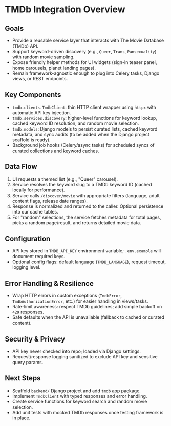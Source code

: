 # TMDb Integration Overview

## Goals
- Provide a reusable service layer that interacts with The Movie Database (TMDb) API.
- Support keyword-driven discovery (e.g., `Queer`, `Trans`, `Pansexuality`) with random movie sampling.
- Expose friendly helper methods for UI widgets (sign-in teaser panel, home carousels, planet landing pages).
- Remain framework-agnostic enough to plug into Celery tasks, Django views, or REST endpoints.

## Key Components
- `tmdb.clients.TmdbClient`: thin HTTP client wrapper using `httpx` with automatic API key injection.
- `tmdb.services.discovery`: higher-level functions for keyword lookup, cached keyword ID resolution, and random movie selection.
- `tmdb.models`: Django models to persist curated lists, cached keyword metadata, and sync audits (to be added when the Django project scaffold is ready).
- Background job hooks (Celery/async tasks) for scheduled syncs of curated collections and keyword caches.

## Data Flow
1. UI requests a themed list (e.g., "Queer" carousel).
2. Service resolves the keyword slug to a TMDb keyword ID (cached locally for performance).
3. Service calls `/discover/movie` with appropriate filters (language, adult content flags, release date ranges).
4. Response is normalized and returned to the caller. Optional persistence into our cache tables.
5. For "random" selections, the service fetches metadata for total pages, picks a random page/result, and returns detailed movie data.

## Configuration
- API key stored in `TMDB_API_KEY` environment variable; `.env.example` will document required keys.
- Optional config flags: default language (`TMDB_LANGUAGE`), request timeout, logging level.

## Error Handling & Resilience
- Wrap HTTP errors in custom exceptions (`TmdbError`, `TmdbAuthorizationError`, etc.) for easier handling in views/tasks.
- Rate-limit awareness: respect TMDb guidelines; add simple backoff on `429` responses.
- Safe defaults when the API is unavailable (fallback to cached or curated content).

## Security & Privacy
- API key never checked into repo; loaded via Django settings.
- Request/response logging sanitized to exclude API key and sensitive query params.

## Next Steps
- Scaffold `backend/` Django project and add `tmdb` app package.
- Implement `TmdbClient` with typed responses and error handling.
- Create service functions for keyword search and random movie selection.
- Add unit tests with mocked TMDb responses once testing framework is in place.
